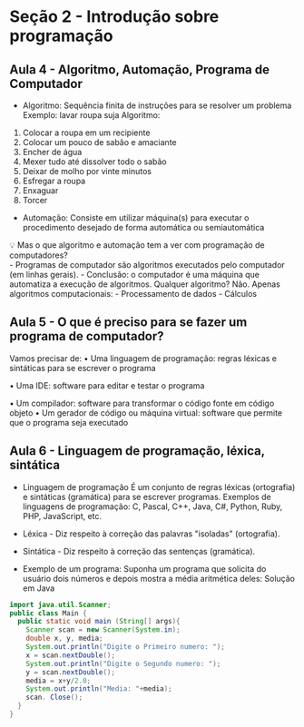 # Seção 2 - Introdução sobre programação

## Aula 4 -  Algoritmo, Automação, Programa de Computador

- Algoritmo:
Sequência finita de instruções para se resolver um problema
Exemplo: lavar roupa suja
Algoritmo:

1. Colocar a roupa em um recipiente
2. Colocar um pouco de sabão e amaciante
3. Encher de água
4. Mexer tudo até dissolver todo o sabão
5. Deixar de molho por vinte minutos
6. Esfregar a roupa
7. Enxaguar
8. Torcer

- Automação:
Consiste em utilizar máquina(s) para executar o procedimento desejado de forma automática ou semiautomática

<aside>
💡 Mas o que algoritmo e automação tem a ver com programação de computadores?
</aside>
- Programas de computador são algoritmos executados pelo computador (em linhas gerais).
- Conclusão: o computador é uma máquina que automatiza a execução de algoritmos.
    Qualquer algoritmo? Não. Apenas algoritmos computacionais:
    - Processamento de dados
    - Cálculos

## Aula 5 - O que é preciso para se fazer um programa de computador?

Vamos precisar de:
• Uma linguagem de programação: regras léxicas e sintáticas para se escrever o programa

• Uma IDE: software para editar e testar o programa

• Um compilador: software para transformar o código fonte em código objeto
• Um gerador de código ou máquina virtual: software que permite que o programa seja executado

## Aula 6 - Linguagem de programação, léxica, sintática

- Linguagem de programação
É um conjunto de regras léxicas (ortografia) e sintáticas (gramática) para se escrever programas.
Exemplos de linguagens de programação: C, Pascal, C++, Java, C#, Python, Ruby, PHP, JavaScript, etc.
    
- Léxica - Diz respeito à correção das palavras "isoladas" (ortografia).
- Sintática - Diz respeito à correção das sentenças (gramática).

- Exemplo de um programa: Suponha um programa que solicita do usuário dois números e depois mostra a média aritmética deles:
Solução em Java

```java
import java.util.Scanner;
public class Main {
  public static void main (String[] args){
    Scanner scan = new Scanner(System.in);
    double x, y, media;
    System.out.println("Digite o Primeiro numero: ");
    x = scan.nextDouble();
    System.out.println("Digite o Segundo numero: ");
    y = scan.nextDouble();
    media = x+y/2.0;
    System.out.println("Media: "+media);
    scan. Close();
  }
}
```

